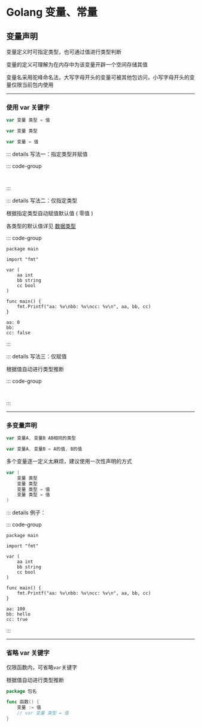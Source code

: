 # Golang 变量、常量

## 变量声明

变量定义时可指定类型，也可通过值进行类型判断

变量的定义可理解为在内存中为该变量开辟一个空间存储其值

变量名采用驼峰命名法，大写字母开头的变量可被其他包访问，小写字母开头的变量仅限当前包内使用

---

### 使用 var 关键字

```go
var 变量 类型 = 值

var 变量 类型

var 变量 = 值
```

::: details 写法一：指定类型并赋值

::: code-group

```go [代码]

```

```shell [编译执行结果]

```

:::

::: details 写法二：仅指定类型

根据指定类型自动赋值默认值 ( 零值 )

各类型的默认值详见 [数据类型](./data-type.md)

::: code-group

```go{5-9} [代码]
package main

import "fmt"

var (
	aa int
	bb string
	cc bool
)

func main() {
	fmt.Printf("aa: %v\nbb: %v\ncc: %v\n", aa, bb, cc)
}
```

```shell [编译执行结果]
aa: 0
bb:
cc: false
```

:::

::: details 写法三：仅赋值

根据值自动进行类型推断

::: code-group

```go [代码]

```

```shell [编译执行结果]

```

:::

---

### 多变量声明

```go
var 变量A, 变量B AB相同的类型

var 变量A, 变量B = A的值, B的值
```

多个变量逐一定义太麻烦，建议使用一次性声明的方式

```go
var (
    变量 类型
    变量 类型
    变量 类型 = 值
    变量 类型 = 值
)
```

::: details 例子：

::: code-group

```go{5-9} [代码]
package main

import "fmt"

var (
	aa int
	bb string
	cc bool
)

func main() {
	fmt.Printf("aa: %v\nbb: %v\ncc: %v\n", aa, bb, cc)
}
```

```shell [编译执行结果]
aa: 100
bb: hello
cc: true
```

:::

---

### 省略 var 关键字

仅限函数内，可省略`var`关键字

根据值自动进行类型推断

```go
package 包名

func 函数() {
    变量 := 值
    // var 变量 类型 = 值
}
```

